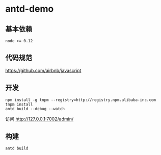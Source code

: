 # antd-demo

## 基本依赖

```
node >= 0.12
```

## 代码规范

https://github.com/airbnb/javascript

## 开发

```
npm install -g tnpm --registry=http://registry.npm.alibaba-inc.com
tnpm install
antd build --debug --watch
```

访问 http://127.0.0.1:7002/admin/ 

## 构建

```
antd build
```
